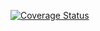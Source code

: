 [![Coverage Status](https://coveralls.io/repos/github/RostykStakhiv/RUSD/badge.svg?branch=master)](https://coveralls.io/github/RostykStakhiv/RUSD?branch=master)